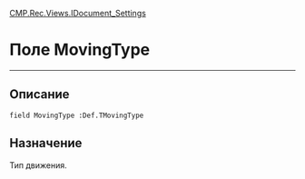 ﻿---
Link: CMP.Rec.Views.IDocument_Settings.@MovingType
---

<!---  Навигация
[Имя проекта](#) :
-->
[CMP.Rec.Views.IDocument_Settings](Default)

# Поле MovingType
---

## Описание

    field MovingType :Def.TMovingType

<!--
## Аргументы{#Args}

### Аргумент1

Описание аргумента 1
-->

## Назначение

Тип движения.

<!--
## Пример

    MovingType...
-->

